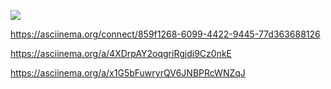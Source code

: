<a href="https://codeclimate.com/github/Saga6569/frontend-project-lvl1/maintainability"><img src="https://api.codeclimate.com/v1/badges/9014601b27c2cee4f689/maintainability" /></a>

https://asciinema.org/connect/859f1268-6099-4422-9445-77d363688126


https://asciinema.org/a/4XDrpAY2oqgriRgjdi9Cz0nkE

https://asciinema.org/a/x1G5bFuwryrQV6JNBPRcWNZqJ
